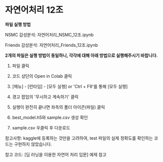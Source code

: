 # 자연어처리 12조

**파일 실행 방법**

NSMC 감성분석: 자연어처리_NSMC_12조.ipynb

Friends 감성분석: 자연어처리_Friends_12조.ipynb

**2개의 파일은 실행 방법이 동일하니, 각각에 대해 아래 방법으로 실행해주시기 바랍니다.**

1. 파일 클릭

2. 코드 상단의 Open in Colab 클릭

3. [메뉴] - [런타임] - [모두 실행] or 'Ctrl + F9'를 통해 [모두 실행]

4. 경고 팝업의 '무시하고 계속하기' 클릭

5. 실행이 완전히 끝나면 좌측의 폴더 아이콘(파일) 클릭

6. best_model.h5와 sample.csv 생성 확인

7. sample.csv 우클릭 후 다운로드

참고사항: kaggle에 등록하는 것만을 고려하여, test 파일의 실제 정확도를 확인하는 코드는 구현하지 않았습니다.

참고 코드: [딥 러닝을 이용한 자연어 처리 입문] 예제 참고

